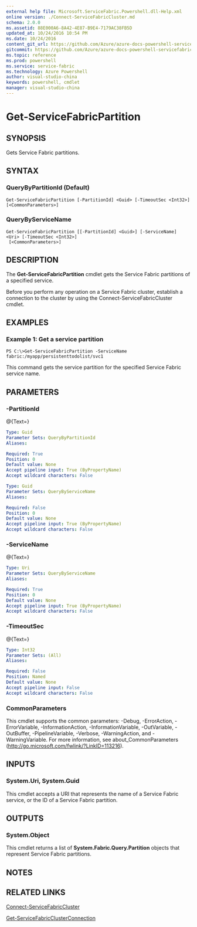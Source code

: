 ```yaml
---
external help file: Microsoft.ServiceFabric.Powershell.dll-Help.xml
online version: ./Connect-ServiceFabricCluster.md
schema: 2.0.0
ms.assetid: 88E000A6-8A42-4E87-B9E4-7179AC38FB5D
updated_at: 10/24/2016 10:54 PM
ms.date: 10/24/2016
content_git_url: https://github.com/Azure/azure-docs-powershell-servicefabric/blob/master/Service-Fabric-cmdlets/ServiceFabric/vlatest/Get-ServiceFabricPartition.md
gitcommit: https://github.com/Azure/azure-docs-powershell-servicefabric/blob/865a3e19e58e9be5871c4d9834591e4ba1c1b9ec/Service-Fabric-cmdlets/ServiceFabric/vlatest/Get-ServiceFabricPartition.md
ms.topic: reference
ms.prod: powershell
ms.service: service-fabric
ms.technology: Azure Powershell
author: visual-studio-china
keywords: powershell, cmdlet
manager: visual-studio-china
---
```


# Get-ServiceFabricPartition

## SYNOPSIS
Gets Service Fabric partitions.

## SYNTAX

### QueryByPartitionId (Default)
```
Get-ServiceFabricPartition [-PartitionId] <Guid> [-TimeoutSec <Int32>] [<CommonParameters>]
```

### QueryByServiceName
```
Get-ServiceFabricPartition [[-PartitionId] <Guid>] [-ServiceName] <Uri> [-TimeoutSec <Int32>]
 [<CommonParameters>]
```

## DESCRIPTION
The **Get-ServiceFabricPartition** cmdlet gets the Service Fabric partitions of a specified service.

Before you perform any operation on a Service Fabric cluster, establish a connection to the cluster by using the Connect-ServiceFabricCluster cmdlet.

## EXAMPLES

### Example 1: Get a service partition
```
PS C:\>Get-ServiceFabricPartition -ServiceName fabric:/myapp/persistenttodolist/svc1
```

This command gets the service partition for the specified Service Fabric service name.

## PARAMETERS

### -PartitionId
@{Text=}

```yaml
Type: Guid
Parameter Sets: QueryByPartitionId
Aliases: 

Required: True
Position: 0
Default value: None
Accept pipeline input: True (ByPropertyName)
Accept wildcard characters: False
```

```yaml
Type: Guid
Parameter Sets: QueryByServiceName
Aliases: 

Required: False
Position: 0
Default value: None
Accept pipeline input: True (ByPropertyName)
Accept wildcard characters: False
```

### -ServiceName
@{Text=}

```yaml
Type: Uri
Parameter Sets: QueryByServiceName
Aliases: 

Required: True
Position: 0
Default value: None
Accept pipeline input: True (ByPropertyName)
Accept wildcard characters: False
```

### -TimeoutSec
@{Text=}

```yaml
Type: Int32
Parameter Sets: (All)
Aliases: 

Required: False
Position: Named
Default value: None
Accept pipeline input: False
Accept wildcard characters: False
```

### CommonParameters
This cmdlet supports the common parameters: -Debug, -ErrorAction, -ErrorVariable, -InformationAction, -InformationVariable, -OutVariable, -OutBuffer, -PipelineVariable, -Verbose, -WarningAction, and -WarningVariable. For more information, see about_CommonParameters (http://go.microsoft.com/fwlink/?LinkID=113216).

## INPUTS

### System.Uri, System.Guid
This cmdlet accepts a URI that represents the name of a Service Fabric service, or the ID of a Service Fabric partition.

## OUTPUTS

### System.Object
This cmdlet returns a list of **System.Fabric.Query.Partition** objects that represent Service Fabric partitions.

## NOTES

## RELATED LINKS

[Connect-ServiceFabricCluster](./Connect-ServiceFabricCluster.md)

[Get-ServiceFabricClusterConnection](./Get-ServiceFabricClusterConnection.md)


